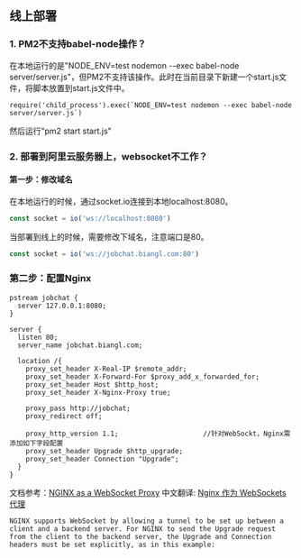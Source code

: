 
## 线上部署

### 1. PM2不支持babel-node操作？

在本地运行的是"NODE_ENV=test nodemon --exec babel-node server/server.js"，但PM2不支持该操作。此时在当前目录下新建一个start.js文件，将脚本放置到start.js文件中。

```
require('child_process').exec(`NODE_ENV=test nodemon --exec babel-node server/server.js`)
```

然后运行"pm2 start start.js"


### 2. 部署到阿里云服务器上，websocket不工作？

#### 第一步：修改域名

在本地运行的时候，通过socket.io连接到本地localhost:8080。

```js
const socket = io('ws://localhost:8080')
```

当部署到线上的时候，需要修改下域名，注意端口是80。

```js
const socket = io('ws://jobchat.biangl.com:80')
```

### 第二步：配置Nginx

```
pstream jobchat {
  server 127.0.0.1:8080;
}

server {
  listen 80;
  server_name jobchat.biangl.com;

  location /{
    proxy_set_header X-Real-IP $remote_addr;
    proxy_set_header X-Forward-For $proxy_add_x_forwarded_for;
    proxy_set_header Host $http_host;
    proxy_set_header X-Nginx-Proxy true;

    proxy_pass http://jobchat;
    proxy_redirect off;

    proxy_http_version 1.1;                     //针对WebSockt，Nginx需添加如下字段配置
    proxy_set_header Upgrade $http_upgrade;
    proxy_set_header Connection "Upgrade";
  }
}
```

文档参考：[NGINX as a WebSocket Proxy](https://www.nginx.com/blog/websocket-nginx/)
中文翻译: [Nginx 作为 WebSockets 代理](https://www.oschina.net/translate/websocket-nginx)


    NGINX supports WebSocket by allowing a tunnel to be set up between a client and a backend server. For NGINX to send the Upgrade request from the client to the backend server, the Upgrade and Connection headers must be set explicitly, as in this example: